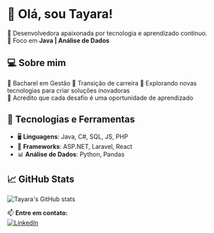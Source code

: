 # 👋 Olá, sou Tayara!  

🚀 Desenvolvedora apaixonada por tecnologia e aprendizado contínuo.  
🎯 Foco em **Java | Análise de Dados**  

## 💻 Sobre mim  
🔹 Bacharel em Gestão
🔹 Transição de carreira
🔹 Explorando novas tecnologias para criar soluções inovadoras  
🔹 Acredito que cada desafio é uma oportunidade de aprendizado  

## 🚀 Tecnologias e Ferramentas  
- 🖥️ **Linguagens**: Java, C#, SQL, JS, PHP
- 🔧 **Frameworks**: ASP.NET, Laravel, React
- 📊 **Análise de Dados**: Python, Pandas

## 📈 GitHub Stats  
![Tayara's GitHub stats](https://github.com/Tayara32)

📫 **Entre em contato:**  
[![LinkedIn](https://img.shields.io/badge/LinkedIn-000?style=for-the-badge&logo=linkedin&logoColor=blue)](https://www.linkedin.com/in/tayara-cruz-0b055970/)  
